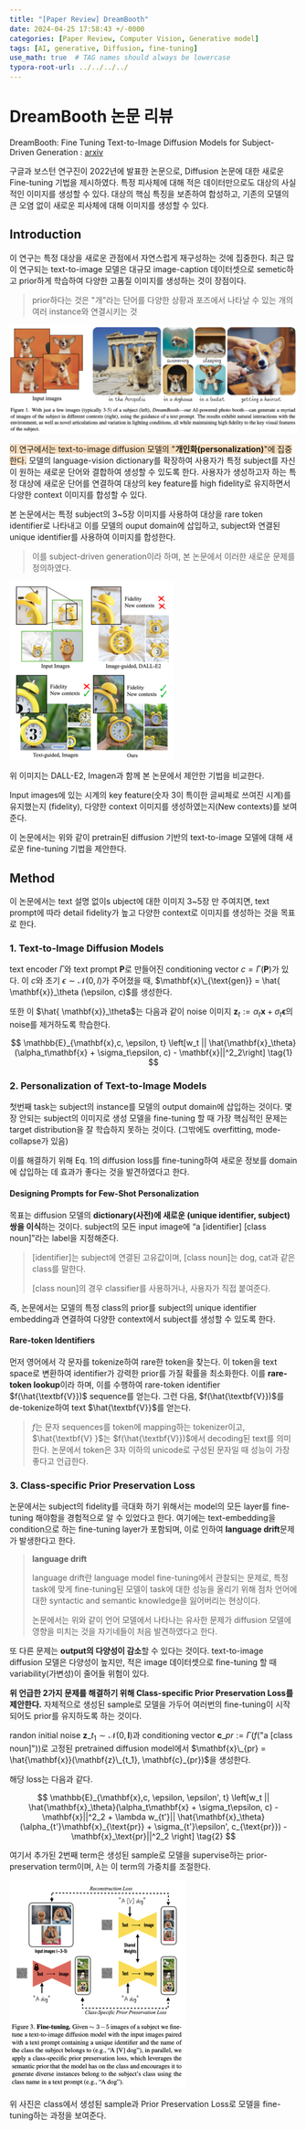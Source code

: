 ```yaml
---
title: "[Paper Review] DreamBooth"
date: 2024-04-25 17:58:43 +/-0000
categories: [Paper Review, Computer Vision, Generative model]
tags: [AI, generative, Diffusion, fine-tuning]   
use_math: true  # TAG names should always be lowercase
typora-root-url: ../../../../
---
```




# **DreamBooth 논문 리뷰**

DreamBooth: Fine Tuning Text-to-Image Diffusion Models for Subject-Driven Generation : [arxiv](https://arxiv.org/abs/2208.12242) 



구글과 보스턴 연구진이 2022년에 발표한 논문으로, Diffusion 논문에 대한 새로운 Fine-tuning 기법을 제시하였다. 특정 피사체에 대해 적은 데이터만으로도 대상의 사실적인 이미지를 생성할 수 있다. 대상의 핵심 특징을 보존하여 합성하고, 기존의 모델의 큰 오염 없이 새로운 피사체에 대해 이미지를 생성할 수 있다.



## **Introduction**

이 연구는 특정 대상을 새로운 관점에서 자연스럽게 재구성하는 것에 집중한다. 최근 많이 연구되는 text-to-image 모델은 대규모 image-caption 데이터셋으로 semetic하고 prior하게 학습하여 다양한 고품질 이미지를 생성하는 것이 장점이다. 

> prior하다는 것은 "개"라는 단어를 다양한 상황과 포즈에서 나타날 수 있는 개의 여러 instance와 연결시키는 것



![figure1](/assets/img/DreamBooth/figure1.png)

<span style=' background-color: #F7DDBE'>이 연구에서는 text-to-image diffusion 모델의 "<b>개인화(personalization)</b>"에 집중한다.</span>  모델의 language-vision dictionary를 확장하여 사용자가 특정 subject를 자신이 원하는 새로운 단어와 결합하여 생성할 수 있도록 한다. 사용자가 생성하고자 하는 특정 대상에 새로운 단어를 연결하여 대상의 key feature를 high fidelity로 유지하면서 다양한 context 이미지를 합성할 수 있다. 

본 논문에서는 특정 subject의 3~5장 이미지를 사용하여 대상을 rare token identifier로 나타내고 이를 모델의 ouput domain에 삽입하고, subject와 연결된 unique identifier를 사용하여 이미지를 합성한다.

> 이를 subject-driven generation이라 하며, 본 논문에서 이러한 새로운 문제를 정의하였다.

<img src="/assets/img/DreamBooth/figure2.png" alt="figure2" style="zoom:50%;" />

위 이미지는 DALL-E2, Imagen과 함께 본 논문에서 제안한 기법을 비교한다.

 Input images에 있는 시계의 key feature(숫자 3이 특이한 글씨체로 쓰여진 시계)를 유지했는지 (fidelity), 다양한 context 이미지를 생성하였는지(New contexts)를 보여준다.



이 논문에서는 위와 같이 pretrain된 diffusion 기반의 text-to-image 모델에 대해 새로운 fine-tuning 기법을 제안한다.



## **Method**

이 논문에서는 text 설명 없이s ubject에 대한 이미지 3~5장 만 주여지면, text prompt에 따라 detail fidelity가 높고 다양한 context로 이미지를 생성하는 것을 목표로 한다.



### **1. Text-to-Image Diffusion Models**

text encoder $\Gamma$와 text prompt $\textbf{P}$로 만들어진 conditioning vector $c = \Gamma (\textbf{P})$가 있다. 이 $c$와 초기 $\epsilon \sim \mathcal{N}(0, \textit{I})$가 주어졌을 때,  $\mathbf{x}\_{\text{gen}} = \hat{ \mathbf{x}}_\theta (\epsilon, c)$를 생성한다. 

또한 이 $\hat{ \mathbf{x}}_\theta$는 다음과 같이 noise 이미지 $\mathbf{z}_t := \alpha_t\mathbf{x} + \sigma_t\mathbf{\epsilon}$의 noise를 제거하도록 학습한다.


$$
\mathbb{E}_{\mathbf{x},c, \epsilon, t} \left[w_t || \hat{\mathbf{x}_\theta}(\alpha_t\mathbf{x} + \sigma_t\epsilon, c) - \mathbf{x}||^2_2\right] \tag{1}
$$




### **2. Personalization of Text-to-Image Models**

첫번째 task는 subject의 instance를 모델의 output domain에 삽입하는 것이다. 몇장 안되는 subject의 이미지로 생성 모델을 fine-tuning 할 때 가장 핵심적인 문제는 target distribution을 잘 학습하지 못하는 것이다. (그밖에도 overfitting, mode-collapse가 있음)

이를 해결하기 위해 Eq. 1의 diffusion loss를 fine-tuning하여 새로운 정보를 domain에 삽입하는 데 효과가 좋다는 것을 발견하였다고 한다.



#### **Designing Prompts for Few-Shot Personalization**

목표는 diffusion 모델의 **dictionary(사전)에 새로운  (unique identifier, subject) 쌍을 이식**하는 것이다. subject의 모든 input image에 “a [identifier] [class noun]”라는 label을 지정해준다. 

> [identifier]는 subject에 연결된 고유값이며, [class noun]는 dog, cat과 같은 class를 말한다.
>
> [class noun]의 경우 classifier를 사용하거나, 사용자가 직접 붙여준다.

즉, 논문에서는 모델의 특정 class의 prior를 subject의 unique identifier embedding과 연결하여 다양한 context에서 subject를 생성할 수 있도록 한다.



#### **Rare-token Identifiers**

먼저 영어에서 각 문자를 tokenize하여 rare한 token을 찾는다. 이 token을 text space로 변환하여 identifier가 강력한 prior를 가질 확률을 최소화한다. 이를 **rare-token lookup**이라 하며, 이를 수행하여 rare-token identifier $f(\hat{\textbf{V}})$ sequence를 얻는다. 그런 다음, $f(\hat{\textbf{V}})$를 de-tokenize하여 text $\hat{\textbf{V}}$를 얻는다. 

> $f$는 문자 sequences를 token에 mapping하는 tokenizer이고, $\hat{\textbf{V} }$는 $f(\hat{\textbf{V}})$에서 decoding된 text를 의미한다. 논문에서 token은 3자 이하의 unicode로 구성된 문자일 때 성능이 가장 좋다고 언급한다.



### **3. Class-specific Prior Preservation Loss**

논문에서는 subject의 fidelity를 극대화 하기 위해서는 model의 모든 layer를 fine-tuning 해야함을 경험적으로 알 수 있었다고 한다. 여기에는 text-embedding을 condition으로 하는 fine-tuning layer가 포함되며, 이로 인하여 **language drift**문제가 발생한다고 한다.

> **language drift**
>
> language drift란 language model fine-tuning에서 관찰되는 문제로, 특정 task에 맞게 fine-tuning된 모델이 task에 대한 성능을 올리기 위해 점차 언어에 대한 syntactic and semantic knowledge을 잃어버리는 현상이다.
>
>
> 논문에서는 위와 같이 언어 모델에서 나타나는 유사한 문제가 diffusion 모델에 영향을 미치는 것을 자기네들이 처음 발견하였다고 한다.

또 다른 문제는 **output의 다양성이 감소**할 수 있다는 것이다. text-to-image diffusion 모델은 다양성이 높지만, 적은 image 데이터셋으로 fine-tuning 할 때 variability(가변성)이 줄어들 위험이 있다.



**위 언급한 2가지 문제를 해결하기 위해 Class-specific Prior Preservation Loss를 제안한다.** 자체적으로 생성된 sample로 모델을 가두어 여러번의 fine-tuning이 시작되어도 prior를 유지하도록 하는 것이다. 

randon initial noise $\mathbf{z}\_{t_1} \sim \mathcal{N}(0, \textbf{I})$과 conditioning vector $\textbf{c}\_{pr} := \Gamma(f(\text{"a [class noun]"}))$로 고정된 pretrained diffusion model에서 $\mathbf{x}\_{pr} = \hat{\mathbf{x}}(\mathbf{z}\_{t_1}, \mathbf{c}_{pr})$을 생성한다.

해당 loss는 다음과 같다.


$$
\mathbb{E}_{\mathbf{x},c, \epsilon, \epsilon',  t} \left[w_t || \hat{\mathbf{x}_\theta}(\alpha_t\mathbf{x} + \sigma_t\epsilon, c) - \mathbf{x}||^2_2 + \lambda w_{t'}|| \hat{\mathbf{x}_\theta}(\alpha_{t'}\mathbf{x}_{\text{pr}} + \sigma_{t'}\epsilon', c_{\text{pr}}) - \mathbf{x}_\text{pr}||^2_2 \right] \tag{2}
$$


여기서 추가된 2번째 term은 생성된 sample로 모델을 supervise하는 prior-preservation term이며, $\lambda$는 이 term의 가중치를 조절한다.



<img src="/assets/img/DreamBooth/figure3.png" alt="figure3" style="zoom:50%;" />

위 사진은 class에서 생성된 sample과 Prior Preservation Loss로 모델을 fine-tuning하는 과정을 보여준다.



